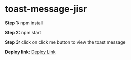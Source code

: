 # toast-message-jisr

**Step 1:** npm install

**Step 2:** npm start

**Step 3:** click on click me button to view the toast message

**Deploy link:** [Deploy Link](https://toast-message-jisr.vercel.app/)
